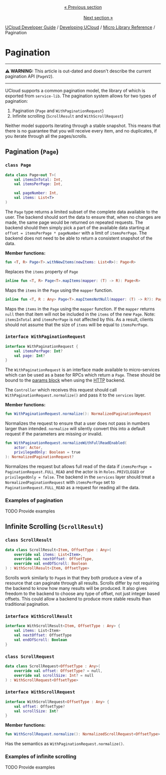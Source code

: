 <p align='center'>
<a href='/docs/developer-guide/development/micro/serialization.md'>« Previous section</a>
&nbsp;&nbsp;&nbsp;&nbsp;&nbsp;&nbsp;&nbsp;&nbsp;&nbsp;&nbsp;&nbsp;&nbsp;&nbsp;&nbsp;&nbsp;&nbsp;&nbsp;&nbsp;&nbsp;&nbsp;&nbsp;&nbsp;&nbsp;&nbsp;&nbsp;&nbsp;&nbsp;&nbsp;&nbsp;&nbsp;&nbsp;&nbsp;&nbsp;&nbsp;&nbsp;&nbsp;&nbsp;&nbsp;&nbsp;&nbsp;&nbsp;&nbsp;&nbsp;&nbsp;&nbsp;&nbsp;&nbsp;&nbsp;&nbsp;&nbsp;&nbsp;&nbsp;&nbsp;&nbsp;&nbsp;&nbsp;&nbsp;&nbsp;&nbsp;&nbsp;&nbsp;&nbsp;&nbsp;&nbsp;&nbsp;&nbsp;&nbsp;&nbsp;&nbsp;&nbsp;&nbsp;&nbsp;&nbsp;&nbsp;&nbsp;&nbsp;&nbsp;&nbsp;&nbsp;&nbsp;&nbsp;&nbsp;&nbsp;&nbsp;&nbsp;&nbsp;&nbsp;&nbsp;&nbsp;&nbsp;&nbsp;&nbsp;&nbsp;&nbsp;&nbsp;&nbsp;&nbsp;&nbsp;&nbsp;&nbsp;&nbsp;&nbsp;&nbsp;&nbsp;&nbsp;&nbsp;&nbsp;&nbsp;&nbsp;&nbsp;&nbsp;&nbsp;&nbsp;&nbsp;&nbsp;&nbsp;&nbsp;&nbsp;&nbsp;&nbsp;&nbsp;&nbsp;&nbsp;&nbsp;&nbsp;&nbsp;&nbsp;&nbsp;&nbsp;&nbsp;&nbsp;&nbsp;&nbsp;&nbsp;&nbsp;&nbsp;&nbsp;&nbsp;&nbsp;&nbsp;&nbsp;&nbsp;&nbsp;&nbsp;&nbsp;&nbsp;&nbsp;&nbsp;&nbsp;&nbsp;&nbsp;&nbsp;&nbsp;<a href='/docs/developer-guide/development/micro/postgres.md'>Next section »</a>
</p>


[UCloud Developer Guide](/docs/developer-guide/README.md) / [Developing UCloud](/docs/developer-guide/development/README.md) / [Micro Library Reference](/docs/developer-guide/development/micro/README.md) / Pagination
# Pagination

---

__⚠️ WARNING:__ This article is out-dated and doesn't describe the current pagination API (`PageV2`).

---

UCloud supports a common pagination model, the library of which is exported from `service-lib`. The pagination system
allows for two types of pagination:

1. Pagination (`Page` and `WithPaginationRequest`)
2. Infinite scrolling (`ScrollResult` and `WithScrollRequest`)

Neither model supports iterating through a stable snapshot. This means that there is no guarantee that you will
receive every item, and no duplicates, if you iterate through all the pages/scrolls.

## Pagination (`Page`)

### `class Page`

```kotlin
data class Page<out T>(
    val itemsInTotal: Int,
    val itemsPerPage: Int,

    val pageNumber: Int,
    val items: List<T>
)
```

The `Page` type returns a limited subset of the complete data available to the user. The backend should sort the data 
to ensure that, when no changes are made, the same page would be returned on repeated requests. The backend should then 
simply pick a part of the available data starting at `offset = itemsPerPage * pageNumber` with a limit of 
`itemsPerPage`. The backend does not need to be able to return a consistent snapshot of the data.

__Member functions:__

```kotlin
fun <T, R> Page<T>.withNewItems(newItems: List<R>): Page<R>
```

Replaces the `items` property of `Page`

```kotlin
inline fun <T, R> Page<T>.mapItems(mapper: (T) -> R): Page<R> 
```

Maps the `items` in the `Page` using the `mapper` function.

```kotlin
inline fun <T, R : Any> Page<T>.mapItemsNotNull(mapper: (T) -> R?): Page<R>
```

Maps the `items` in the `Page` using the `mapper` function. If the `mapper` returns `null` then that item will not be
included in the `items` of the new `Page`. Note: `itemsInTotal` and `itemsPerPage` is not affected by this. As a
result, clients should not assume that the size of `items` will be equal to `itemsPerPage`.

### `interface WithPaginationRequest`

```kotlin
interface WithPaginationRequest {
    val itemsPerPage: Int?
    val page: Int?
}
```

The `WithPaginationRequest` is an interface made available to micro-services which can be used as a base for RPCs
which return a `Page`. These should be bound to the [params block](./rpc_http.md) when using the [HTTP](./rpc_http.md)
backend.

The `Controller` which receives this request should call `WithPaginationRequest.normalize()` and pass it to the
`services` layer.

__Member functions:__

```kotlin
fun WithPaginationRequest.normalize(): NormalizedPaginationRequest
```

Normalizes the request to ensure that a user does not pass in numbers larger than intended. `normalize` will silently
convert this into a default request if the parameters are missing _or_ invalid.

```kotlin
fun WithPaginationRequest.normalizeWithFullReadEnabled(
    actor: Actor,
    privilegedOnly: Boolean = true
): NormalizedPaginationRequest?
```

Normalizes the request but allows full read of the data if `itemsPerPage = PaginationRequest.FULL_READ` and the actor
is in `Roles.PRIVILEGED` or `privilegedOnly = false`. The backend in the `services` layer should treat a
`NormalizedPaginationRequest` with `itemsPerPage` set to `PaginationRequest.FULL_READ` as a request for reading all
the data.

### Examples of pagination

TODO Provide examples

## Infinite Scrolling (`ScrollResult`)

### `class ScrollResult`

```kotlin
data class ScrollResult<Item, OffsetType : Any>(
    override val items: List<Item>,
    override val nextOffset: OffsetType,
    override val endOfScroll: Boolean
) : WithScrollResult<Item, OffsetType>
```

Scrolls work similarly to `Page`s in that they both produce a view of a resource that can paginate through
all results. Scrolls differ by not requiring the backend to know how many results will be produced. It also gives
freedom to the backend to choose any type of offset, not just integer based offsets. This could allow a backend
to produce more stable results than traditional pagination.


### `interface WithScrollResult`

```kotlin
interface WithScrollResult<Item, OffsetType : Any> {
    val items: List<Item>
    val nextOffset: OffsetType
    val endOfScroll: Boolean
}
```

### `class ScrollRequest`

```kotlin
data class ScrollRequest<OffsetType : Any>(
    override val offset: OffsetType? = null,
    override val scrollSize: Int? = null
) : WithScrollRequest<OffsetType>
```

### `interface WithScrollRequest`

```kotlin
interface WithScrollRequest<OffsetType : Any> {
    val offset: OffsetType?
    val scrollSize: Int?
}
```

__Member functions:__

```kotlin
fun WithScrollRequest.normalize(): NormalizedScrollRequest<OffsetType>
```

Has the semantics as `WithPaginationRequest.normalize()`.

### Examples of infinite scrolling

TODO Provide examples
